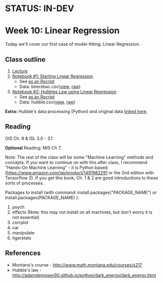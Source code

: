 # STATUS: IN-DEV

# Week 10: Linear Regression

Today we'll cover our first case of model-fitting: Linear Regression.

## Class outline

 1. [Lecture](lecture11_s2020_toupload.pdf)
 1. [Notebook #1: Starting Linear Regression](prep_linearRegression_part1.ipynb)
	* See [as an Rscript](Rscripts/prep_linearRegression_part1.R)	
	* Data:  beersbac.csv([view](beersbac.csv), [raw](https://raw.githubusercontent.com/jnaiman/is542_spring2020/master/week11/beersbac.csv))
 1. [Notebook #2: Hubbles Law using Linear Regression](prep_hubblesExample_part2.ipynb)
	* See [as an Rscript](Rscripts/prep_usingANOVA_week09_part2.R)	
	* Data:  hubble.csv([view](hubble.csv), [raw](https://raw.githubusercontent.com/jnaiman/is542_spring2020/master/week11/hubble.csv))
	
**Extra:** Hubble's data processing (Python) and original data [linked here](fullHubbleData).

## Reading

OIS Ch. 8 & ISL 3.0 - 3.1

**Optional** Reading: MIS Ch 7.

Note: The rest of the class will be some "Machine Learning" methods and concepts.  If you want to continue on with this after class, I recommend "Hands-On Machine Learning" - it is Python based: (https://www.amazon.com/gp/product/1491962291 or the 2nd edition with Tensorflow 2).  If you get this book, Ch. 1 & 2 are good introductions to these sorts of processes.  

Packages to install (with command: install.packages("PACKAGE_NAME") or install.packages(PACKAGE_NAME) ):
 1. psych
 2. effects (Note: this may not install on all machines, but don't worry it is not essential)
 3. corrplot
 4. car
 5. manipulate
 6. tigerstats


## References
 
 * Montana's course - http://www.math.montana.edu/courses/s217
 * Hubble's law - http://adamdempsey90.github.io/python/dark_energy/dark_energy.html
